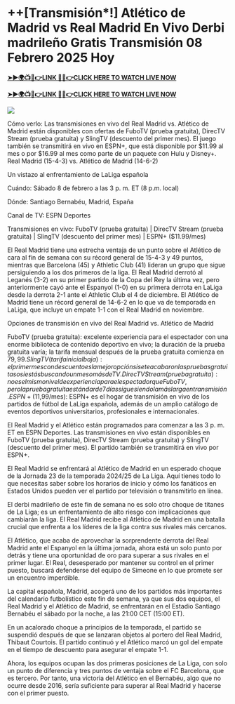 # ++[Transmisión*!] Atlético de Madrid vs Real Madrid En Vivo Derbi madrileño Gratis Transmisión 08 Febrero 2025 Hoy


**[➤►🌍📺📱👉LINK 🔴✅👉CLICK HERE TO WATCH LIVE NOW](http://ultravibetv.com/soccer-pm-zit/?v=Jr+Git)**

**[➤►🌍📺📱👉LINK 🔴✅👉CLICK HERE TO WATCH LIVE NOW](http://ultravibetv.com/soccer-pm-zit/?v=Jr+Git)**

[![](https://blogger.googleusercontent.com/img/b/R29vZ2xl/AVvXsEgw86QcRTQHa_0UF_R0Ce_BfmEP5mTpVruRVIlWCPMMqp8oWxkzZavuKovDSK7oHt7t7csMbgy3jKUoCHU7kED_YXGoogHBc3NxSi3Jurev7bBa3b51d-V1n3mFx857KlyS0FiziJpcUdJgJFovmDw3IASQPNDjw8eVi3p9JbVffFfUQEfkj3-qYllz/s686/soccer.gif)](http://ultravibetv.com/soccer-pm-zit/?v=Jr+Git)

Cómo verlo: Las transmisiones en vivo del Real Madrid vs. Atlético de Madrid están disponibles con ofertas de FuboTV (prueba gratuita), DirecTV Stream (prueba gratuita) y SlingTV (descuento del primer mes).
El juego también se transmitirá en vivo en ESPN+, que está disponible por $11.99 al mes o por $16.99 al mes como parte de un paquete con Hulu y Disney+.
Real Madrid (15-4-3) vs. Atlético de Madrid (14-6-2)

Un vistazo al enfrentamiento de LaLiga española

Cuándo: Sábado 8 de febrero a las 3 p. m. ET (8 p.m. local)

Dónde: Santiago Bernabéu, Madrid, España

Canal de TV: ESPN Deportes

Transmisiones en vivo: FuboTV (prueba gratuita) | DirecTV Stream (prueba gratuita) | SlingTV (descuento del primer mes) | ESPN+ ($11.99/mes)

El Real Madrid tiene una estrecha ventaja de un punto sobre el Atlético de cara al fin de semana con su récord general de 15-4-3 y 49 puntos, mientras que Barcelona (45) y Athletic Club (41) lideran un grupo que sigue persiguiendo a los dos primeros de la liga. El Real Madrid derrotó al Leganés (3-2) en su primer partido de la Copa del Rey la última vez, pero anteriormente cayó ante el Espanyol (1-0) en su primera derrota en LaLiga desde la derrota 2-1 ante el Athletic Club el 4 de diciembre. El Atlético de Madrid tiene un récord general de 14-6-2 en lo que va de temporada en LaLiga, que incluye un empate 1-1 con el Real Madrid en noviembre.

Opciones de transmisión en vivo del Real Madrid vs. Atlético de Madrid

FuboTV (prueba gratuita): excelente experiencia para el espectador con una enorme biblioteca de contenido deportivo en vivo; la duración de la prueba gratuita varía; la tarifa mensual después de la prueba gratuita comienza en $79,99.
SlingTV (tarifa inicial baja): el primer mes con descuento es la mejor opción si se te acabaron las pruebas gratuitas o si estás buscando un mes o más de TV.
DirecTV Stream (prueba gratuita): no es el mismo nivel de experiencia para el espectador que FuboTV, pero la prueba gratuita estándar de 7 días sigue siendo la más larga en transmisión.
ESPN+ ($11,99/mes): ESPN+ es el hogar de transmisión en vivo de los partidos de fútbol de LaLiga española, además de un amplio catálogo de eventos deportivos universitarios, profesionales e internacionales.

El Real Madrid y el Atlético están programados para comenzar a las 3 p. m. ET en ESPN Deportes. Las transmisiones en vivo están disponibles en FuboTV (prueba gratuita), DirecTV Stream (prueba gratuita) y SlingTV (descuento del primer mes). El partido también se transmitirá en vivo por ESPN+.

El Real Madrid se enfrentará al Atlético de Madrid en un esperado choque de la Jornada 23 de la temporada 2024/25 de La Liga. Aquí tienes todo lo que necesitas saber sobre los horarios de inicio y cómo los fanáticos en Estados Unidos pueden ver el partido por televisión o transmitirlo en línea.

El derbi madrileño de este fin de semana no es solo otro choque de titanes de La Liga; es un enfrentamiento de alto riesgo con implicaciones que cambiarán la liga. El Real Madrid recibe al Atlético de Madrid en una batalla crucial que enfrenta a los líderes de la liga contra sus rivales más cercanos.

El Atlético, que acaba de aprovechar la sorprendente derrota del Real Madrid ante el Espanyol en la última jornada, ahora está un solo punto por detrás y tiene una oportunidad de oro para superar a sus rivales en el primer lugar. El Real, desesperado por mantener su control en el primer puesto, buscará defenderse del equipo de Simeone en lo que promete ser un encuentro imperdible.

La capital española, Madrid, acogerá uno de los partidos más importantes del calendario futbolístico este fin de semana, ya que sus dos equipos, el Real Madrid y el Atlético de Madrid, se enfrentarán en el Estadio Santiago Bernabéu el sábado por la noche, a las 21:00 CET (15:00 ET).

En un acalorado choque a principios de la temporada, el partido se suspendió después de que se lanzaran objetos al portero del Real Madrid, Thibaut Courtois. El partido continuó y el Atlético marcó un gol del empate en el tiempo de descuento para asegurar el empate 1-1.

Ahora, los equipos ocupan las dos primeras posiciones de La Liga, con solo un punto de diferencia y tres puntos de ventaja sobre el FC Barcelona, ​​que es tercero. Por tanto, una victoria del Atlético en el Bernabéu, algo que no ocurre desde 2016, sería suficiente para superar al Real Madrid y hacerse con el primer puesto.

